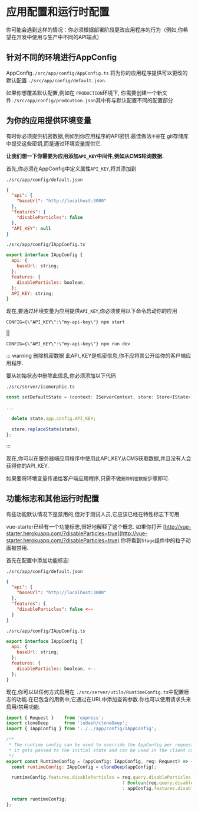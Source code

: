 # 应用配置和运行时配置

你可能会遇到这样的情况：你必须根据部署阶段更改应用程序的行为（例如,你希望在开发中使用与生产中不同的API端点）

## 针对不同的环境进行AppConfig

AppConfig`./src/app/config/AppConfig.ts` 将为你的应用程序提供可以更改的默认配置 `./src/app/config/default.json`.

如果你想覆盖默认配置,例如在 `PRODUCTION`环境下, 你需要创建一个新文件`./src/app/config/prodcution.json`其中有与默认配置不同的配置部分

## 为你的应用提供环境变量

有时你必须提供机密数据,例如到你应用程序的API密钥.最佳做法`不是`在 git存储库中提交这些密钥,而是通过环境变量提供它.

**让我们想一下你需要为应用添加`API_KEY`中间件,例如从CMS轮询数据.**

首先,你必须在AppConfig中定义属性`API_KEY`,将其添加到

`./src/app/config/default.json`
```json
{
  "api": {
    "baseUrl": "http://localhost:3000"
  },
  "features": {
    "disableParticles": false
  },
  "API_KEY": null
}
```

`./src/app/config/IAppConfig.ts`
```js
export interface IAppConfig {
  api: {
    baseUrl: string;
  };
  features: {
    disableParticles: boolean,
  };
  API_KEY: string;
}
```

现在,要通过环境变量为应用提供`API_KEY`,你必须使用以下命令启动你的应用

`CONFIG={\"API_KEY\":\"my-api-key\"} npm start` 

 ||  

`CONFIG={\"API_KEY\":\"my-api-key\"} npm run dev`

::: warning 删除机密数据
此API_KEY是机密信息,你不应将其公开给你的客户端应用程序.

要从初始状态中删除此信息,你必须添加以下代码

`./src/server/isomorphic.ts`

```js
const setDefaultState = (context: IServerContext, store: Store<IState>) => {

...

  delete state.app.config.API_KEY;

  store.replaceState(state);
};
```
:::

现在,你可以在服务器端应用程序中使用此API_KEY从CMS获取数据,并且没有人会获得你的API_KEY.

如果要将环境变量传递给客户端应用程序,只需不做`删除机密数据`步骤即可.


## 功能标志和其他运行时配置

有些功能默认情况下是禁用的,但对于测试人员,它应该已经在特性标志下可用.

vue-starter已经有一个功能标志,很好地解释了这个概念.
如果你打开 [http://vue-starter.herokuapp.com/?disableParticles=true](http://vue-starter.herokuapp.com/?disableParticles=true) 
你将看到`Stage`组件中的粒子动画被禁用.

首先在配置中添加功能标志:

`./src/app/config/default.json`
```json
{
  "api": {
    "baseUrl": "http://localhost:3000"
  },
  "features": {
    "disableParticles": false <--
  }
}
```

`./src/app/config/IAppConfig.ts`
```js
export interface IAppConfig {
  api: {
    baseUrl: string;
  };
  features: {
    disableParticles: boolean, <--
  };
}
```

现在,你可以以任何方式启用在 `./src/server/utils/RuntimeConfig.ts`中配置标志的功能.在已包含的用例中,它通过在URL中添加查询参数.你也可以使用请求头来启用/禁用功能.

```js
import { Request }    from 'express';
import cloneDeep      from 'lodash/cloneDeep';
import { IAppConfig } from '../../app/config/IAppConfig';

/**
 * The runtime config can be used to override the AppConfig per request,
 * it gets passed to the initial state and can be used in the client code
 */
export const RuntimeConfig = (appConfig: IAppConfig, req: Request) => {
  const runtimeConfig: IAppConfig = cloneDeep(appConfig);

  runtimeConfig.features.disableParticles = req.query.disableParticles
                                            ? Boolean(req.query.disableParticles)
                                            : appConfig.features.disableParticles;

  return runtimeConfig;
};

```
